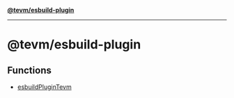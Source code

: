 [**@tevm/esbuild-plugin**](README.md)

***

# @tevm/esbuild-plugin

## Functions

- [esbuildPluginTevm](functions/esbuildPluginTevm.md)
